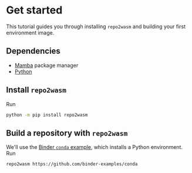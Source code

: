# Get started

This tutorial guides you through installing `repo2wasm` and building your first environment image.

## Dependencies

- [Mamba](https://github.com/mamba-org/mamba) package manager
- [Python](https://www.python.org/)

## Install `repo2wasm`

Run

```bash
python -m pip install repo2wasm
```

## Build a repository with `repo2wasm`

 We'll use the [Binder `conda` example](https://github.com/binder-examples/conda), which installs a Python environment. Run

 ```bash
 repo2wasm https://github.com/binder-examples/conda
 ```